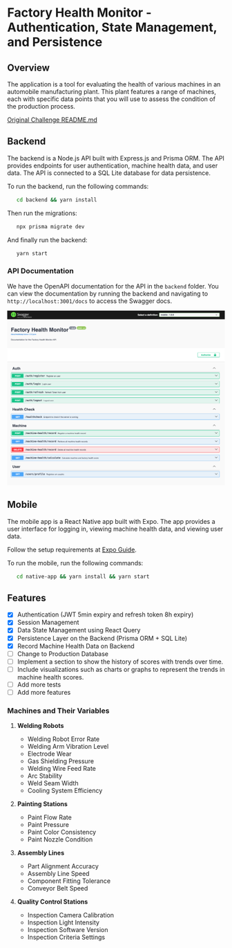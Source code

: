 # Factory Health Monitor - Authentication, State Management, and Persistence

## Overview

The application is a tool for evaluating the health of various machines in an automobile manufacturing plant. This plant features a range of machines, each with specific data points that you will use to assess the condition of the production process.

[Original Challenge README.md](./README-challenge)

## Backend

The backend is a Node.js API built with Express.js and Prisma ORM. The API provides endpoints for user authentication, machine health data, and user data. The API is connected to a SQL Lite database for data persistence.

To run the backend, run the following commands:

```bash
   cd backend && yarn install
```

Then run the migrations:

```bash
   npx prisma migrate dev
```

And finally run the backend:

```bash
   yarn start
```

### API Documentation

We have the OpenAPI documentation for the API in the `backend` folder. You can view the documentation by running the backend and navigating to `http://localhost:3001/docs` to access the Swagger docs.

[![docs-image](./.github/docs.png)](http://localhost:3001/docs)

## Mobile

The mobile app is a React Native app built with Expo. The app provides a user interface for logging in, viewing machine health data, and viewing user data.

Follow the setup requirements at [Expo Guide](https://docs.expo.dev/get-started/installation/).

To run the mobile, run the following commands:

```bash
   cd native-app && yarn install && yarn start
```

## Features

- [x] Authentication (JWT 5min expiry and refresh token 8h expiry)
- [x] Session Management
- [x] Data State Management using React Query
- [x] Persistence Layer on the Backend (Prisma ORM + SQL Lite)
- [x] Record Machine Health Data on Backend
- [ ] Change to Production Database
- [ ] Implement a section to show the history of scores with trends over time.
- [ ] Include visualizations such as charts or graphs to represent the trends in machine health scores.
- [ ] Add more tests
- [ ] Add more features

### Machines and Their Variables

1. **Welding Robots**

   - Welding Robot Error Rate
   - Welding Arm Vibration Level
   - Electrode Wear
   - Gas Shielding Pressure
   - Welding Wire Feed Rate
   - Arc Stability
   - Weld Seam Width
   - Cooling System Efficiency

2. **Painting Stations**

   - Paint Flow Rate
   - Paint Pressure
   - Paint Color Consistency
   - Paint Nozzle Condition

3. **Assembly Lines**

   - Part Alignment Accuracy
   - Assembly Line Speed
   - Component Fitting Tolerance
   - Conveyor Belt Speed

4. **Quality Control Stations**
   - Inspection Camera Calibration
   - Inspection Light Intensity
   - Inspection Software Version
   - Inspection Criteria Settings